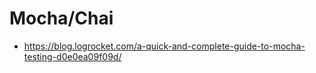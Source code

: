 # Mocha/Chai
- https://blog.logrocket.com/a-quick-and-complete-guide-to-mocha-testing-d0e0ea09f09d/
